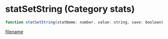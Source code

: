 # statSetString (Category stats)

```js
function statSetString(statName: number, value: string, save: boolean): boolean
```

[filename](statSetString_m.md ':include')